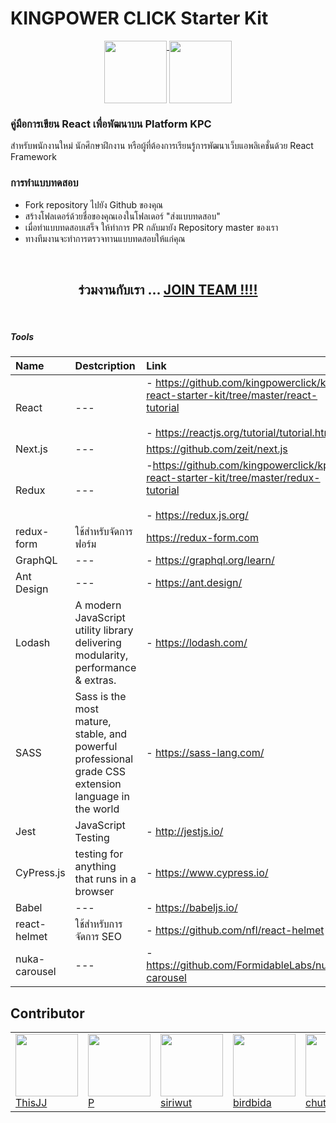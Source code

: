 # KINGPOWER CLICK Starter Kit
<p align="center" align="top">
<a href="https://www.kingpower.com" target="_blank">
<img height="100" align="top" src="https://upload.wikimedia.org/wikipedia/en/f/f6/King_Power_logo.png" />
</a>
<a href="https://www.kingpowerclick.com/" target="_blank">
<img height="100" align="top" src="https://www.th2booking.com/wp-content/uploads/2018/05/1520414931-0456-related_list_classifieds.png" />
</a>
</p>

### คู่มือการเขียน React เพื่อพัฒนาบน Platform KPC
สำหรับพนักงานใหม่ นักศึกษาฝึกงาน หรือผู้ที่ต้องการเรียนรู้การพัฒนาเว็บแอพลิเคชั่นด้วย React Framework

### การทำแบบทดสอบ
- Fork repository ไปยัง Github ของคุณ
- สร้างโฟลเดอร์ด้วยชื่อของคุณเองในโฟลเดอร์ "ส่งแบบทดสอบ"
- เมื่อทำแบบทดสอบเสร็จ ให้ทำการ PR กลับมายัง Repository master ของเรา
- ทางทีมงานจะทำการตรวจทานแบบทดสอบให้แก่คุณ

<br />
<div align="center">
<h2>ร่วมงานกับเรา ... <a href="https://kingpowerclick.com/category/career/teamtech/">JOIN TEAM !!!!</a></h2>
</div>

<br />

##### Tools 

| Name                    | Destcription           | Link  |
| :---------------------- |:-------------| :-----|
| React      | --- | - https://github.com/kingpowerclick/kpc-react-starter-kit/tree/master/react-tutorial <br /><br />-  https://reactjs.org/tutorial/tutorial.html|
| Next.js      | --- | https://github.com/zeit/next.js |
| Redux      | ---      |  -https://github.com/kingpowerclick/kpc-react-starter-kit/tree/master/redux-tutorial <br /><br />- https://redux.js.org/ |
| redux-form      | ใช้สำหรับจัดการฟอร์ม     |   https://redux-form.com |
| GraphQL | ---      |    - https://graphql.org/learn/ |
| Ant Design      | ---      |   - https://ant.design/ |
| Lodash | A modern JavaScript utility library delivering modularity, performance & extras.      |    - https://lodash.com/ |
| SASS | Sass is the most mature, stable, and powerful professional grade CSS extension language in the world      |    - https://sass-lang.com/ |
| Jest | JavaScript Testing      |    - http://jestjs.io/ |
| CyPress.js | testing for anything that runs in a browser     |    - https://www.cypress.io/ |
| Babel | ---      |    - https://babeljs.io/ |
| react-helmet | ใช้สำหรับการจัดการ SEO     |    - https://github.com/nfl/react-helmet |
| nuka-carousel | ---      |   - https://github.com/FormidableLabs/nuka-carousel |


## Contributor

<table>
  <tr>
    <td>
      <a href="https://github.com/thisJJ">
        <img width="100" src="https://s3-ap-southeast-1.amazonaws.com/wpimages.kingpowerclick.com/prod/2018/05/14180338/Image-00141.jpg" />
        <br />
        <div>ThisJJ</div>
      </a>
    </td>
    <td>
      <a href="https://github.com/soulcruelz">
        <img width="100" src="https://s3-ap-southeast-1.amazonaws.com/wpimages.kingpowerclick.com/prod/2018/05/14180335/Image-00209.jpg" />
        <br />
        <div>P</div>
      </a>
    </td>
    <td>
      <a href="https://github.com/siriwut">
        <img width="100" src="https://avatars1.githubusercontent.com/u/5721156?s=150" />
        <br />
        <div>siriwut</div>
      </a>
    </td>
    <td>
      <a href="https://github.com/birdbida">
        <img width="100" src="https://s3-ap-southeast-1.amazonaws.com/wpimages.kingpowerclick.com/prod/2018/05/14180337/Image-00218.jpg" />
        <br />
        <div>birdbida</div>
      </a>
    </td>
    <td>
      <a href="https://github.com/chutibuat">
        <img width="100" src="https://s3-ap-southeast-1.amazonaws.com/wpimages.kingpowerclick.com/prod/2018/05/14180319/Image-00388.jpg" />
        <br />
        <div>chutibuat</div>
      </a>
    </td>
    <td>
      <a href="https://github.com/tuckkiez">
        <img width="100" src="https://s3-ap-southeast-1.amazonaws.com/wpimages.kingpowerclick.com/prod/2018/05/14180317/Image-00378.jpg" />
        <br />
        <div>tuckkiez</div>
      </a>
    </td>
    <td>
      <a href="https://github.com/banchaSil898">
        <img width="100" src="https://s3-ap-southeast-1.amazonaws.com/wpimages.kingpowerclick.com/prod/2018/05/14180344/Image-00116.jpg" />
        <br />
        <div>bancha..</div>
      </a>
    </td>
    <td>
      <a href="https://github.com/soulski">
        <img width="100" src="https://s3-ap-southeast-1.amazonaws.com/wpimages.kingpowerclick.com/prod/2018/05/14180302/Image-00529.jpg" />
        <br />
        <div>soulski</div>
      </a>
    </td>
    <td>
      <a href="https://github.com/sinsombat">
        <img width="100" src="https://s3-ap-southeast-1.amazonaws.com/wpimages.kingpowerclick.com/prod/2018/05/14180305/Image-00497.jpg" />
        <br />
        <div>sinsombat</div>
      </a>
    </td>
  </tr>
</table>
